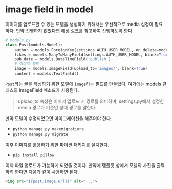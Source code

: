 image field in model
===

이미지를 업로드할 수 있는 모델을 생성하기 위해서는 우선적으로 media 설정이 필요하다. 만약 진행하지 않았다면 해당 [링크](\static-and-media.md)를 참고하여 진행하도록 한다.

```python
# models.py
class Post(models.Model):
    author = models.ForeignKey(settings.AUTH_USER_MODEL, on_delete=models.CASCADE)
    likes = models.ManyToManyField(settings.AUTH_USER_MODEL, blank=True, related_name='likes', through='Like')
    pub_date = models.DateTimeField('publish')
    # 이미지 필드
    image = models.ImageField(upload_to='images/', blank=True)
    content = models.TextField()
```

`Post`라는 글을 작성하기 위한 모델에 `image`라는 필드를 만들었다. 여기에는 models 클래스의 ImageField 메소드가 사용된다.

> upload_to 속성은 이미지 업로드 시 경로를 의미하며, settings.py에서 설정한 media 경로가 기준인 상대 경로를 말한다.

만약 모델이 수정되었으면 마이그레이션을 해주어야 한다.

- `python manage.py makemigrations`
- `python manage.py migrate`

이후 이미지를 활용하기 위한 파이썬 패키지를 설치한다.

- `pip install pillow`

이제 파일 업로드가 가능하게 되었을 것이다. 만약에 템플릿 상에서 모델의 사진을 출력하려 한다면 다음과 같이 사용하면 된다.

```html
<img src="{{post.image.url}}" alt="...">
```